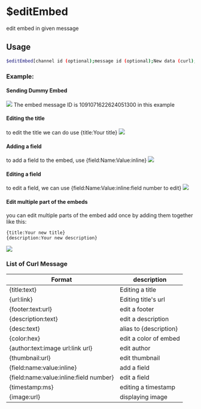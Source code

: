 # $editEmbed

edit embed in given message

## Usage

```bash
$editEmbed[channel id (optional);message id (optional);New data (curl);Embed Number (optional, default 1)]
```

### Example:
#### Sending Dummy Embed
![](https://i.imgur.com/WINGkjW.png)
The embed message ID is 1091071622624051300 in this example

#### Editing the title
to edit the title we can do use {title:Your title}
![](https://i.imgur.com/NRKCdS1.png)

#### Adding a field
to add a field to the embed, use {field:Name:Value:inline}
![](https://i.imgur.com/M3IVHx0.png)

#### Editing a field
to edit a field, we can use {field:Name:Value:inline:field number to edit}
![](https://i.imgur.com/14zlrvJ.png)

#### Edit multiple part of the embeds
you can edit multiple parts of the embed add once by adding them together like this:
```
{title:Your new title}
{description:Your new description}
```
![](https://i.imgur.com/VoMAg9b.png)


### List of Curl Message
| Format | description |
|---------|-------------------|
| {title:text} | Editing a title |
| {url:link} | Editing title's url |
| {footer:text:url} | edit a footer |
| {description:text} | edit a description |
| {desc:text} | alias to {description} |
| {color:hex} | edit a color of embed |
| {author:text:image url:link url} | edit author |
| {thumbnail:url} | edit thumbnail |
| {field:name:value:inline} | add a field |
| {field:name:value:inline:field number} | edit a field |
| {timestamp:ms} | editing a timestamp |
| {image:url} | displaying image |
